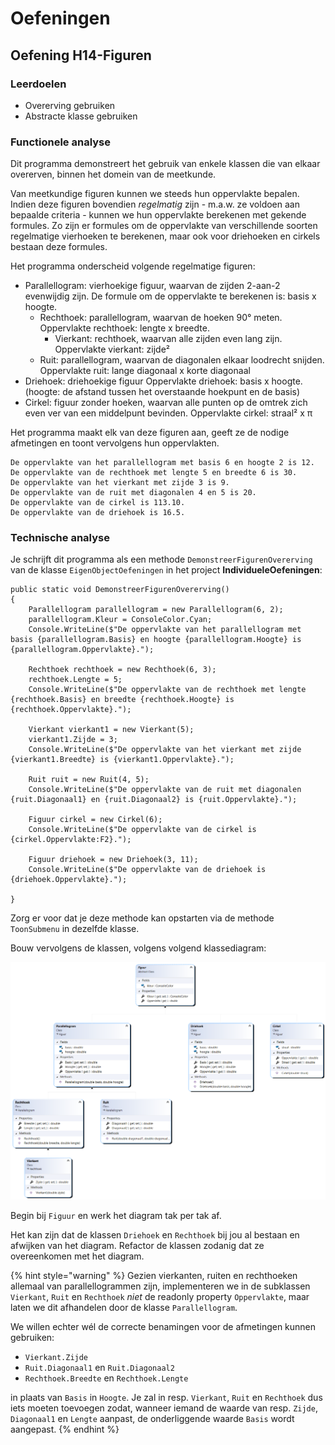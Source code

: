 # Oefeningen

## Oefening H14-Figuren

### Leerdoelen

* Overerving gebruiken
* Abstracte klasse gebruiken

### Functionele analyse

Dit programma demonstreert het gebruik van enkele klassen die van elkaar overerven, binnen het domein van de meetkunde.

Van meetkundige figuren kunnen we steeds hun oppervlakte bepalen. Indien deze figuren bovendien _regelmatig_ zijn - m.a.w. ze voldoen aan bepaalde criteria - kunnen we hun oppervlakte berekenen met gekende formules. Zo zijn er formules om de oppervlakte van verschillende soorten regelmatige vierhoeken te berekenen, maar ook voor driehoeken en cirkels bestaan deze formules. 

Het programma onderscheid volgende regelmatige figuren:

* Parallellogram: vierhoekige figuur, waarvan de zijden 2-aan-2 evenwijdig zijn.  De formule om de oppervlakte te berekenen is: basis x hoogte.
  * Rechthoek: parallellogram, waarvan de hoeken 90° meten. Oppervlakte rechthoek: lengte x breedte.
    * Vierkant: rechthoek, waarvan alle zijden even lang zijn. Oppervlakte vierkant: zijde²
  * Ruit: parallellogram, waarvan de diagonalen elkaar loodrecht snijden. Oppervlakte ruit: lange diagonaal x korte diagonaal
* Driehoek: driehoekige figuur Oppervlakte driehoek: basis x hoogte. \(hoogte: de afstand tussen het overstaande hoekpunt en de basis\)
* Cirkel: figuur zonder hoeken, waarvan alle punten op de omtrek zich even ver van een middelpunt bevinden. Oppervlakte cirkel: straal² x π

Het programma maakt elk van deze figuren aan, geeft ze de nodige afmetingen en toont vervolgens hun oppervlakten.

```text
De oppervlakte van het parallellogram met basis 6 en hoogte 2 is 12.
De oppervlakte van de rechthoek met lengte 5 en breedte 6 is 30.
De oppervlakte van het vierkant met zijde 3 is 9.
De oppervlakte van de ruit met diagonalen 4 en 5 is 20.
De oppervlakte van de cirkel is 113.10.
De oppervlakte van de driehoek is 16.5.
```

### Technische analyse

Je schrijft dit programma als een methode `DemonstreerFigurenOvererving` van de klasse `EigenObjectOefeningen` in het project **IndividueleOefeningen**:

```text
public static void DemonstreerFigurenOvererving()
{
    Parallellogram parallellogram = new Parallellogram(6, 2);
    parallellogram.Kleur = ConsoleColor.Cyan;
    Console.WriteLine($"De oppervlakte van het parallellogram met basis {parallellogram.Basis} en hoogte {parallellogram.Hoogte} is {parallellogram.Oppervlakte}.");

    Rechthoek rechthoek = new Rechthoek(6, 3);
    rechthoek.Lengte = 5;
    Console.WriteLine($"De oppervlakte van de rechthoek met lengte {rechthoek.Basis} en breedte {rechthoek.Hoogte} is {rechthoek.Oppervlakte}.");

    Vierkant vierkant1 = new Vierkant(5);
    vierkant1.Zijde = 3;
    Console.WriteLine($"De oppervlakte van het vierkant met zijde {vierkant1.Breedte} is {vierkant1.Oppervlakte}.");

    Ruit ruit = new Ruit(4, 5);
    Console.WriteLine($"De oppervlakte van de ruit met diagonalen {ruit.Diagonaal1} en {ruit.Diagonaal2} is {ruit.Oppervlakte}.");

    Figuur cirkel = new Cirkel(6);
    Console.WriteLine($"De oppervlakte van de cirkel is {cirkel.Oppervlakte:F2}.");

    Figuur driehoek = new Driehoek(3, 11);
    Console.WriteLine($"De oppervlakte van de driehoek is {driehoek.Oppervlakte}.");

}
```

Zorg er voor dat je deze methode kan opstarten via de methode `ToonSubmenu` in dezelfde klasse.

Bouw vervolgens de klassen, volgens volgend klassediagram:

![Visual Studio klassediagram H14 Figuren](../../.gitbook/assets/figuren.png)

Begin bij `Figuur` en werk het diagram tak per tak af.

Het kan zijn dat de klassen `Driehoek` en `Rechthoek` bij jou al bestaan en afwijken van het diagram. Refactor de klassen zodanig dat ze overeenkomen met het diagram.

{% hint style="warning" %}
Gezien vierkanten, ruiten en rechthoeken allemaal van parallellogrammen zijn, implementeren we in de subklassen `Vierkant`, `Ruit` en `Rechthoek` _niet_ de readonly property `Oppervlakte`, maar laten we dit afhandelen door de klasse `Parallellogram`.

We willen echter wél de correcte benamingen voor de afmetingen kunnen gebruiken:

* `Vierkant.Zijde`
* `Ruit.Diagonaal1` en `Ruit.Diagonaal2`
* `Rechthoek.Breedte` en `Rechthoek.Lengte`

in plaats van `Basis` in `Hoogte`. Je zal in resp. `Vierkant`, `Ruit` en `Rechthoek` dus iets moeten toevoegen zodat, wanneer iemand de waarde van resp. `Zijde`, `Diagonaal1` en `Lengte` aanpast, de onderliggende waarde `Basis` wordt aangepast.
{% endhint %}

